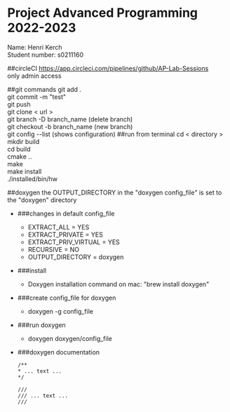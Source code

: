 Project Advanced Programming 2022-2023
=======================================

Name: Henri Kerch  
Student number: s0211160

##circleCI
https://app.circleci.com/pipelines/github/AP-Lab-Sessions  
only admin access

##git commands
git add .  
git commit -m "test"  
git push  
git clone < url >  
git branch -D branch_name (delete branch)  
git checkout -b branch_name (new branch)  
git config --list (shows configuration)
##run from terminal
cd < directory >  
mkdir build  
cd build  
cmake ..  
make  
make install  
./installed/bin/hw  

##doxygen
the OUTPUT_DIRECTORY in the "doxygen config_file" is set to the "doxygen" directory
* ###changes in default config_file
  * EXTRACT_ALL            = YES
  * EXTRACT_PRIVATE        = YES
  * EXTRACT_PRIV_VIRTUAL   = YES
  * RECURSIVE              = NO
  * OUTPUT_DIRECTORY       = doxygen

* ###install
  * Doxygen installation command on mac: "brew install doxygen"
* ###create config_file for doxygen
  * doxygen -g config_file
* ###run doxygen
  * doxygen doxygen/config_file
* ###doxygen documentation
  ````
  /**
  * ... text ...
  */
  
  ///
  /// ... text ...
  ///
  ````

